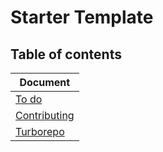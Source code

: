 # Starter Template

## Table of contents

| Document                             |
| ------------------------------------ |
| [To do](docs/todo.md)                |
| [Contributing](docs/contributing.md) |
| [Turborepo](docs/turborepo.md)       |
